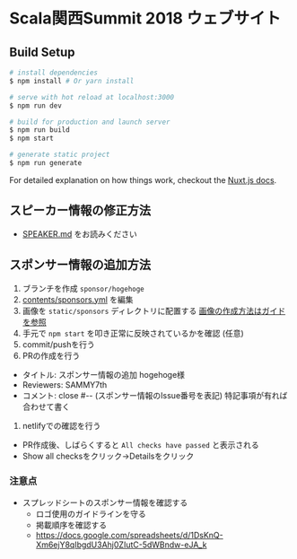# Scala関西Summit 2018 ウェブサイト


## Build Setup

``` bash
# install dependencies
$ npm install # Or yarn install

# serve with hot reload at localhost:3000
$ npm run dev

# build for production and launch server
$ npm run build
$ npm start

# generate static project
$ npm run generate
```

For detailed explanation on how things work, checkout the [Nuxt.js docs](https://github.com/nuxt/nuxt.js).


## スピーカー情報の修正方法

- [SPEAKER.md](./SPEAKER.md) をお読みください


## スポンサー情報の追加方法

1. ブランチを作成 `sponsor/hogehoge`
1. [contents/sponsors.yml](contents/sponsors.yml) を編集
1. 画像を `static/sponsors` ディレクトリに配置する [画像の作成方法はガイドを参照](./SPONSOR_IMAGE.md)
1. 手元で `npm start` を叩き正常に反映されているかを確認 (任意)
1. commit/pushを行う
1. PRの作成を行う
  - タイトル: スポンサー情報の追加 hogehoge様 
  - Reviewers: SAMMY7th
  - コメント: close #-- (スポンサー情報のIssue番号を表記) 特記事項が有れば合わせて書く
1. netlifyでの確認を行う
  - PR作成後、しばらくすると `All checks have passed` と表示される
  - Show all checksをクリック→Detailsをクリック

### 注意点

- スプレッドシートのスポンサー情報を確認する
  - ロゴ使用のガイドラインを守る
  - 掲載順序を確認する
  - https://docs.google.com/spreadsheets/d/1DsKnQ-Xm6ejY8qIbgdU3Ahj0ZIutC-5dWBndw-eJA_k
